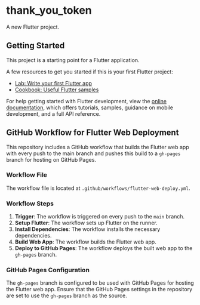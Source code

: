 # thank_you_token

A new Flutter project.

## Getting Started

This project is a starting point for a Flutter application.

A few resources to get you started if this is your first Flutter project:

- [Lab: Write your first Flutter app](https://docs.flutter.dev/get-started/codelab)
- [Cookbook: Useful Flutter samples](https://docs.flutter.dev/cookbook)

For help getting started with Flutter development, view the
[online documentation](https://docs.flutter.dev/), which offers tutorials,
samples, guidance on mobile development, and a full API reference.

## GitHub Workflow for Flutter Web Deployment

This repository includes a GitHub workflow that builds the Flutter web app with every push to the main branch and pushes this build to a `gh-pages` branch for hosting on GitHub Pages.

### Workflow File

The workflow file is located at `.github/workflows/flutter-web-deploy.yml`.

### Workflow Steps

1. **Trigger**: The workflow is triggered on every push to the `main` branch.
2. **Setup Flutter**: The workflow sets up Flutter on the runner.
3. **Install Dependencies**: The workflow installs the necessary dependencies.
4. **Build Web App**: The workflow builds the Flutter web app.
5. **Deploy to GitHub Pages**: The workflow deploys the built web app to the `gh-pages` branch.

### GitHub Pages Configuration

The `gh-pages` branch is configured to be used with GitHub Pages for hosting the Flutter web app. Ensure that the GitHub Pages settings in the repository are set to use the `gh-pages` branch as the source.
